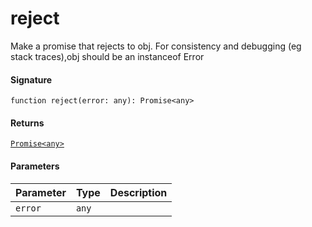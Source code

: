 # reject

Make a promise that rejects to obj. For consistency and debugging (eg stack traces),obj should be an instanceof Error

#### Signature
`function reject(error: any): Promise<any>`

#### Returns
[`Promise<any>`](promise.md)


#### Parameters


| Parameter	   | Type    | Description |
|:-------------|:---------------|:------------|
| `error`    | `any` |  |

